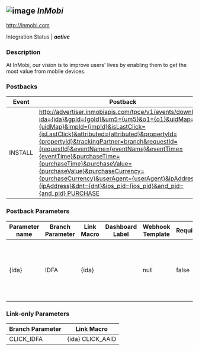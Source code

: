 ## ![image](https://cdn.branch.io/branch-assets/ad-partner-manager/logo-color-1492715152194.png)	***InMobi***
http://inmobi.com

Integration Status |  ***active***

###  Description
At InMobi, our vision is to improve users' lives by enabling them to get the most value from mobile devices.

### Postbacks
Event | Postback
--- | ---
INSTALL | http://advertiser.inmobiapis.com/tpce/v1/events/download?ida={ida}&gpId={gpId}&um5={um5}&o1={o1}&uidMap={uidMap}&impId={impId}&isLastClick={isLastClick}&attributed={attributed}&propertyId={propertyId}&trackingPartner=branch&requestId={requestId}&eventName={eventName}&eventTime={eventTime}&purchaseTime={purchaseTime}&purchaseValue={purchaseValue}&purchaseCurrency={purchaseCurrency}&userAgent={userAgent}&ipAddress={ipAddress}&dnt={dnt}&ios_pid={ios_pid}&and_pid={and_pid} PURCHASE | http://advertiser.inmobiapis.com/tpce/v1/events/purchase?ida={ida}&gpId={gpId}&um5={um5}&o1={o1}&uidMap={uidMap}&impId={impId}&isLastClick={isLastClick}&attributed={attributed}&propertyId={propertyId}&trackingPartner=branch&requestId={requestId}&eventName={eventName}&eventTime={eventTime}&purchaseTime={purchaseTime}&purchaseValue={purchaseValue}&purchaseCurrency={purchaseCurrency}&userAgent={userAgent}&ipAddress={ipAddress}&dnt={dnt}&ios_pid={ios_pid}&and_pid={and_pid} custom_event | http://advertiser.inmobiapis.com/tpce/v1/events/custom?ida={ida}&gpId={gpId}&um5={um5}&o1={o1}&uidMap={uidMap}&impId={impId}&isLastClick={isLastClick}&attributed={attributed}&propertyId={propertyId}&trackingPartner=branch&requestId={requestId}&eventName={eventName}&eventTime={eventTime}&purchaseTime={purchaseTime}&purchaseValue={purchaseValue}&purchaseCurrency={purchaseCurrency}&userAgent={userAgent}&ipAddress={ipAddress}&dnt={dnt}&ios_pid={ios_pid}&and_pid={and_pid}

### Postback Parameters
Parameter name | Branch Parameter | Link Macro | Dashboard Label | Webhook Template | Required | Description
--- | --- | --- | --- | --- | --- | --- 
{ida} | IDFA | {ida} |  | null | false | The iOS identifier for the device. Will be empty for Android postbacks. {gpId} | AAID | {gpId} |  | null | false | Google play advertiser ID. Will be empty for iOS postbacks. {um5} | AAID_MD5 |  |  | null | false | md5 of ANDROID_ID. Will be empty for iOS postbacks. {o1} | IDFA_SHA1 |  |  | null | false | sha1 of ANDROID_ID. Will be empty for iOS postbacks. {uidMap} | OS_DEVICE_ID |  |  | null | false | For POST request; JSON map of device/advertising IDs {impId} | CLICK_ID | {impId} |  | null | false | Click identifier sent by InMobi on click. {isLastClick} | CUSTOM_EVENT_METADATA |  |  | ${(isLastClick)!} | false | 1 or 0. Was impId last click impid or last install impId. {attributed} | IS_CLAIMABLE |  |  | null | false | Contains values â€œ1â€ and â€œ0â€. â€œ1â€ for installs attributed to InMobi. â€œ0â€ for installs not\n\nattributed to InMobi (organic and other channels). Same for both iOS and Android. {propertyId} | CUSTOM_EVENT_METADATA |  |  | <#if (user_data.os)! == \IOS\>${ad_network.credentials.ios_pid}<#elseif (user_data.os)! == \ANDROID\>${ad_network.credentials.and_pid}</#if> | false | <#if (user_data.os)! == \IOS\>${ad_network.credentials.propertyId?keep_before(\/\)}<#elseif (user_data.os)! == \ANDROID\>${ad_network.credentials.propertyId?keep_after(\/\)}</#if> {requestId} | EVENT_ID |  |  | null | false | This is a unique ID for every purchase. Used by InMobi for de-duplication in case of system\n\nerrors causing repeated purchase pingbacks. {eventName} | EVENT_NAME |  |  | null | false | Custom event name {eventTime} | EVENT_TIMESTAMP |  |  | null | false | Timestamp in milliseconds. {purchaseTime} | EVENT_TIMESTAMP |  |  | null | false |  Timestamp in epoch {purchaseValue} | PURCHASE_REVENUE |  |  | null | false | This is the actual IAP value. {purchaseCurrency} | PURCHASE_CURRENCY |  |  | null | false | This is the 3 character currency in which the purchase value is sent across. {userAgent} | USER_AGENT |  |  | ${(userAgent)!} | false | UserAgent of the device when the app was opened first time. {ipAddress} | IP_ADDRESS |  |  | null | false | IP address of the device when the app was opened first time. {dnt} | LIMIT_AD_TRACKING_ENABLED |  |  | null | false | Only for iOS to check if the user has switched on Limit Ad Tracking option on the device. Will be\n\nblank for android. {ios_pid} | ACCOUNT_CREDENTIAL |  | iOS Property ID  | null | false |  {and_pid} | ACCOUNT_CREDENTIAL |  | Android Property ID | null | false | 

### Link-only Parameters
Branch Parameter | Link Macro
--- | ---
CLICK_IDFA | {ida} CLICK_AAID | {gpId}



